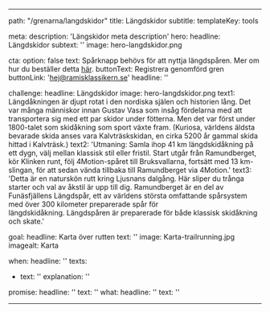 ---

path: "/grenarna/langdskidor"
title: Längdskidor
subtitle: 
templateKey: tools

meta: 
  description: 'Längskidor meta description'
hero:
  headline: Längdskidor
  subtext: ''
  image: hero-langdskidor.png

  cta:
    option: false
    text: Spårknapp behövs för att nyttja längdspåren. Mer om hur du beställer detta <a href="https://www.ramundberget.se/information/liftkort/vinter/" target="_blank" rel="noopener noreferrer">här</a>.
    buttonText: Registrera genomförd gren
    buttonLink: 'hej@ramisklassikern.se'
    headline: ''

challenge:
  headline: Längdskidor
  image: hero-langdskidor.png
  text1: Längdåkningen är djupt rotat i den nordiska själen och historien lång. Det var många människor innan Gustav Vasa som insåg fördelarna med att transportera sig med ett par skidor under fötterna. Men det var först under 1800-talet som skidåkning som sport växte fram. (Kuriosa, världens äldsta bevarade skida anses vara Kalvträskskidan, en cirka 5200 år gammal skida hittad i Kalvträsk.)
  text2: 'Utmaning: Samla ihop 41 km längdskidåkning på ett dygn, välj mellan klassisk stil eller fristil. Start utgår från Ramundberget, kör Klinken runt, följ 4Motion-spåret till Bruksvallarna, fortsätt med 13 km-slingan, för att sedan vända tillbaka till Ramundberget via 4Motion.'
  text3: 'Detta är en naturskön rutt kring Ljusnans dalgång. Här sliper du trånga starter och val av åkstil är upp till dig. Ramundberget är en del av Funäsfjällens Längdspår, ett av världens största omfattande spårsystem med över 300 kilometer preparerade spår för längdskidåkning. Längdspåren är preparerade för både klassisk skidåkning och skate.'

goal:
  headline: Karta över rutten
  text: '' 
  image: Karta-trailrunning.jpg
  imagealt: Karta

when:
  headline: ''
  texts:
  - text: ''
    explanation: ''

 
promise:
  headline: ''
  text: ''
what:
  headline: ''
  text: ''

---